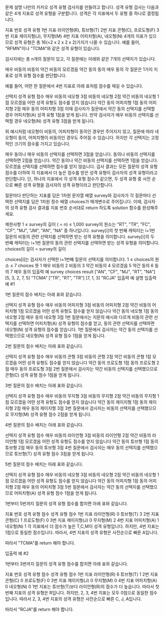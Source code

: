 문제 설명
나만의 카카오 성격 유형 검사지를 만들려고 합니다.
성격 유형 검사는 다음과 같은 4개 지표로 성격 유형을 구분합니다. 성격은 각 지표에서 두 유형 중 하나로 결정됩니다.

지표 번호 성격 유형
1번 지표 라이언형(R), 튜브형(T)
2번 지표 콘형(C), 프로도형(F)
3번 지표 제이지형(J), 무지형(M)
4번 지표 어피치형(A), 네오형(N)
4개의 지표가 있으므로 성격 유형은 총 16(=2 x 2 x 2 x 2)가지가 나올 수 있습니다. 예를 들어, "RFMN"이나 "TCMA"와 같은 성격 유형이 있습니다.

검사지에는 총 n개의 질문이 있고, 각 질문에는 아래와 같은 7개의 선택지가 있습니다.

매우 비동의
비동의
약간 비동의
모르겠음
약간 동의
동의
매우 동의
각 질문은 1가지 지표로 성격 유형 점수를 판단합니다.

예를 들어, 어떤 한 질문에서 4번 지표로 아래 표처럼 점수를 매길 수 있습니다.

선택지 성격 유형 점수
매우 비동의 네오형 3점
비동의 네오형 2점
약간 비동의 네오형 1점
모르겠음 어떤 성격 유형도 점수를 얻지 않습니다
약간 동의 어피치형 1점
동의 어피치형 2점
매우 동의 어피치형 3점
이때 검사자가 질문에서 약간 동의 선택지를 선택할 경우 어피치형(A) 성격 유형 1점을 받게 됩니다. 만약 검사자가 매우 비동의 선택지를 선택할 경우 네오형(N) 성격 유형 3점을 받게 됩니다.

위 예시처럼 네오형이 비동의, 어피치형이 동의인 경우만 주어지지 않고, 질문에 따라 네오형이 동의, 어피치형이 비동의인 경우도 주어질 수 있습니다.
하지만 각 선택지는 고정적인 크기의 점수를 가지고 있습니다.

매우 동의나 매우 비동의 선택지를 선택하면 3점을 얻습니다.
동의나 비동의 선택지를 선택하면 2점을 얻습니다.
약간 동의나 약간 비동의 선택지를 선택하면 1점을 얻습니다.
모르겠음 선택지를 선택하면 점수를 얻지 않습니다.
검사 결과는 모든 질문의 성격 유형 점수를 더하여 각 지표에서 더 높은 점수를 받은 성격 유형이 검사자의 성격 유형이라고 판단합니다. 단, 하나의 지표에서 각 성격 유형 점수가 같으면, 두 성격 유형 중 사전 순으로 빠른 성격 유형을 검사자의 성격 유형이라고 판단합니다.

질문마다 판단하는 지표를 담은 1차원 문자열 배열 survey와 검사자가 각 질문마다 선택한 선택지를 담은 1차원 정수 배열 choices가 매개변수로 주어집니다. 이때, 검사자의 성격 유형 검사 결과를 지표 번호 순서대로 return 하도록 solution 함수를 완성해주세요.

제한사항
1 ≤ survey의 길이 ( = n) ≤ 1,000
survey의 원소는 "RT", "TR", "FC", "CF", "MJ", "JM", "AN", "NA" 중 하나입니다.
survey[i]의 첫 번째 캐릭터는 i+1번 질문의 비동의 관련 선택지를 선택하면 받는 성격 유형을 의미합니다.
survey[i]의 두 번째 캐릭터는 i+1번 질문의 동의 관련 선택지를 선택하면 받는 성격 유형을 의미합니다.
choices의 길이 = survey의 길이

choices[i]는 검사자가 선택한 i+1번째 질문의 선택지를 의미합니다.
1 ≤ choices의 원소 ≤ 7
choices 뜻
1 매우 비동의
2 비동의
3 약간 비동의
4 모르겠음
5 약간 동의
6 동의
7 매우 동의
입출력 예
survey choices result
["AN", "CF", "MJ", "RT", "NA"] [5, 3, 2, 7, 5] "TCMA"
["TR", "RT", "TR"] [7, 1, 3] "RCJA"
입출력 예 설명
입출력 예 #1

1번 질문의 점수 배치는 아래 표와 같습니다.

선택지 성격 유형 점수
매우 비동의 어피치형 3점
비동의 어피치형 2점
약간 비동의 어피치형 1점
모르겠음 어떤 성격 유형도 점수를 얻지 않습니다
약간 동의 네오형 1점
동의 네오형 2점
매우 동의 네오형 3점
1번 질문에서는 지문의 예시와 다르게 비동의 관련 선택지를 선택하면 어피치형(A) 성격 유형의 점수를 얻고, 동의 관련 선택지를 선택하면 네오형(N) 성격 유형의 점수를 얻습니다.
1번 질문에서 검사자는 약간 동의 선택지를 선택했으므로 네오형(N) 성격 유형 점수 1점을 얻게 됩니다.

2번 질문의 점수 배치는 아래 표와 같습니다.

선택지 성격 유형 점수
매우 비동의 콘형 3점
비동의 콘형 2점
약간 비동의 콘형 1점
모르겠음 어떤 성격 유형도 점수를 얻지 않습니다
약간 동의 프로도형 1점
동의 프로도형 2점
매우 동의 프로도형 3점
2번 질문에서 검사자는 약간 비동의 선택지를 선택했으므로 콘형(C) 성격 유형 점수 1점을 얻게 됩니다.

3번 질문의 점수 배치는 아래 표와 같습니다.

선택지 성격 유형 점수
매우 비동의 무지형 3점
비동의 무지형 2점
약간 비동의 무지형 1점
모르겠음 어떤 성격 유형도 점수를 얻지 않습니다
약간 동의 제이지형 1점
동의 제이지형 2점
매우 동의 제이지형 3점
3번 질문에서 검사자는 비동의 선택지를 선택했으므로 무지형(M) 성격 유형 점수 2점을 얻게 됩니다.

4번 질문의 점수 배치는 아래 표와 같습니다.

선택지 성격 유형 점수
매우 비동의 라이언형 3점
비동의 라이언형 2점
약간 비동의 라이언형 1점
모르겠음 어떤 성격 유형도 점수를 얻지 않습니다
약간 동의 튜브형 1점
동의 튜브형 2점
매우 동의 튜브형 3점
4번 질문에서 검사자는 매우 동의 선택지를 선택했으므로 튜브형(T) 성격 유형 점수 3점을 얻게 됩니다.

5번 질문의 점수 배치는 아래 표와 같습니다.

선택지 성격 유형 점수
매우 비동의 네오형 3점
비동의 네오형 2점
약간 비동의 네오형 1점
모르겠음 어떤 성격 유형도 점수를 얻지 않습니다
약간 동의 어피치형 1점
동의 어피치형 2점
매우 동의 어피치형 3점
5번 질문에서 검사자는 약간 동의 선택지를 선택했으므로 어피치형(A) 성격 유형 점수 1점을 얻게 됩니다.

1번부터 5번까지 질문의 성격 유형 점수를 합치면 아래 표와 같습니다.

지표 번호 성격 유형 점수 성격 유형 점수
1번 지표 라이언형(R) 0 튜브형(T) 3
2번 지표 콘형(C) 1 프로도형(F) 0
3번 지표 제이지형(J) 0 무지형(M) 2
4번 지표 어피치형(A) 1 네오형(N) 1
각 지표에서 더 점수가 높은 T,C,M이 성격 유형입니다.
하지만, 4번 지표는 1점으로 동일한 점수입니다. 따라서, 4번 지표의 성격 유형은 사전순으로 빠른 A입니다.

따라서 "TCMA"를 return 해야 합니다.

입출력 예 #2

1번부터 3번까지 질문의 성격 유형 점수를 합치면 아래 표와 같습니다.

지표 번호 성격 유형 점수 성격 유형 점수
1번 지표 라이언형(R) 6 튜브형(T) 1
2번 지표 콘형(C) 0 프로도형(F) 0
3번 지표 제이지형(J) 0 무지형(M) 0
4번 지표 어피치형(A) 0 네오형(N) 0
1번 지표는 튜브형(T)보다 라이언형(R)의 점수가 더 높습니다. 따라서 첫 번째 지표의 성격 유형은 R입니다.
하지만, 2, 3, 4번 지표는 모두 0점으로 동일한 점수입니다. 따라서 2, 3, 4번 지표의 성격 유형은 사전순으로 빠른 C, J, A입니다.

따라서 "RCJA"를 return 해야 합니다.
